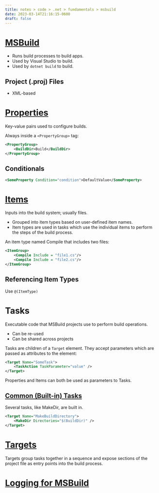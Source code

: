 ```yaml
---
title: notes > code > .net > fundamentals > msbuild
date: 2023-03-14T21:16:15-0600
draft: false
---
```

# [MSBuild](https://learn.microsoft.com/en-us/visualstudio/msbuild/msbuild?view=vs-2022)
- Runs build processes to build apps.
- Used by Visual Studio to build.
- Used by `dotnet build` to build.

## Project (.proj) Files
- XML-based

# [Properties](https://learn.microsoft.com/en-us/visualstudio/msbuild/msbuild-properties?view=vs-2022)
Key-value pairs used to configure builds.

Always inside a `<PropertyGroup>` tag:
```xml
<PropertyGroup>
    <BuildDir>Build</BuildDir>
</PropertyGroup>
```

## Conditionals
```xml
<SomeProperty Condition="condition">DefaultValue</SomeProperty>
```

# [Items](https://learn.microsoft.com/en-us/visualstudio/msbuild/msbuild-items?view=vs-2022)
Inputs into the build system; usually files.
- Grouped into item types based on user-defined item names.
- Item types are used in tasks which use the individual items to perform the steps of the build process.

An item type named Compile that includes two files:
```xml
<ItemGroup>
    <Compile Include = "file1.cs"/>
    <Compile Include = "file2.cs"/>
</ItemGroup>
```
## Referencing Item Types
Use `@(ItemType)`

# Tasks
Executable code that MSBuild projects use to perform build operations.
- Can be re-used
- Can be shared across projects

Tasks are children of a `Target` element. They accept parameters which are passed as attributes to the element:
```xml
<Target Name="SomeTask">
    <TaskAction TaskParameter="value" />
</Target>
```

Properties and Items can both be used as parameters to Tasks.

## [Common (Built-in) Tasks](https://learn.microsoft.com/en-us/visualstudio/msbuild/msbuild-task-reference?view=vs-2022)
Several tasks, like MakeDir, are built in.
```xml
<Target Name="MakeBuildDirectory">
    <MakeDir Directories="$(BuildDir)" />
</Target>
```
# [Targets](https://learn.microsoft.com/en-us/visualstudio/msbuild/msbuild-targets?view=vs-2022)
Targets group tasks together in a sequence and expose sections of the project file as entry points into the build process.

# [Logging for MSBuild](https://learn.microsoft.com/en-us/visualstudio/msbuild/logging-in-msbuild?view=vs-2022)
